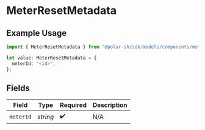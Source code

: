 # MeterResetMetadata

## Example Usage

```typescript
import { MeterResetMetadata } from "@polar-sh/sdk/models/components/meterresetmetadata.js";

let value: MeterResetMetadata = {
  meterId: "<id>",
};
```

## Fields

| Field              | Type               | Required           | Description        |
| ------------------ | ------------------ | ------------------ | ------------------ |
| `meterId`          | *string*           | :heavy_check_mark: | N/A                |